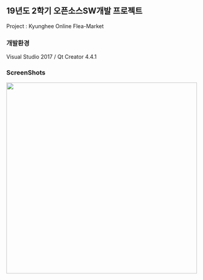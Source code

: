 ## 19년도 2학기 오픈소스SW개발 프로젝트
Project : Kyunghee Online Flea-Market

### 개발환경
Visual Studio 2017 / Qt Creator 4.4.1

### ScreenShots
<img width="500" src="https://user-images.githubusercontent.com/50590192/71553089-60e93a00-2a4c-11ea-9e91-c42e433093b3.png">
